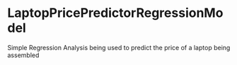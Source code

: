# LaptopPricePredictorRegressionModel
Simple Regression Analysis being used to predict the price of a laptop being assembled
